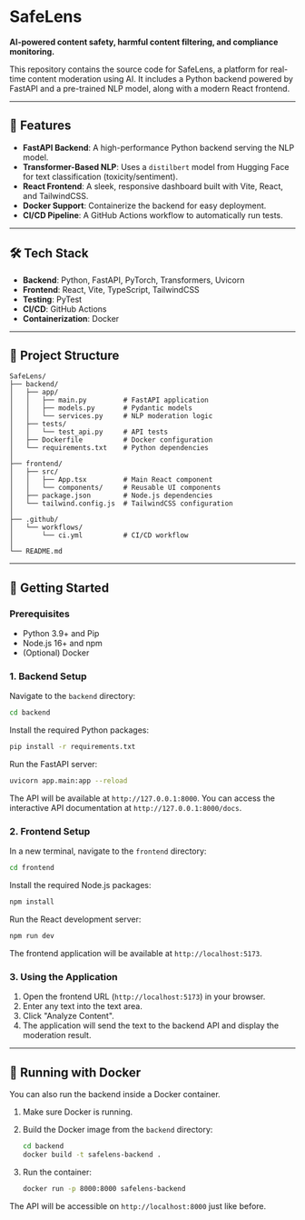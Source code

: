 # SafeLens

**AI-powered content safety, harmful content filtering, and compliance monitoring.**

This repository contains the source code for SafeLens, a platform for real-time content moderation using AI. It includes a Python backend powered by FastAPI and a pre-trained NLP model, along with a modern React frontend.

---

## 🚀 Features

-   **FastAPI Backend**: A high-performance Python backend serving the NLP model.
-   **Transformer-Based NLP**: Uses a `distilbert` model from Hugging Face for text classification (toxicity/sentiment).
-   **React Frontend**: A sleek, responsive dashboard built with Vite, React, and TailwindCSS.
-   **Docker Support**: Containerize the backend for easy deployment.
-   **CI/CD Pipeline**: A GitHub Actions workflow to automatically run tests.

---

## 🛠️ Tech Stack

-   **Backend**: Python, FastAPI, PyTorch, Transformers, Uvicorn
-   **Frontend**: React, Vite, TypeScript, TailwindCSS
-   **Testing**: PyTest
-   **CI/CD**: GitHub Actions
-   **Containerization**: Docker

---

## 📂 Project Structure

```
SafeLens/
├── backend/
│   ├── app/
│   │   ├── main.py         # FastAPI application
│   │   ├── models.py       # Pydantic models
│   │   └── services.py     # NLP moderation logic
│   ├── tests/
│   │   └── test_api.py     # API tests
│   ├── Dockerfile          # Docker configuration
│   └── requirements.txt    # Python dependencies
│
├── frontend/
│   ├── src/
│   │   ├── App.tsx         # Main React component
│   │   └── components/     # Reusable UI components
│   ├── package.json        # Node.js dependencies
│   └── tailwind.config.js  # TailwindCSS configuration
│
├── .github/
│   └── workflows/
│       └── ci.yml          # CI/CD workflow
│
└── README.md
```

---

## 🏁 Getting Started

### Prerequisites

-   Python 3.9+ and Pip
-   Node.js 16+ and npm
-   (Optional) Docker

### 1. Backend Setup

Navigate to the `backend` directory:

```bash
cd backend
```

Install the required Python packages:

```bash
pip install -r requirements.txt
```

Run the FastAPI server:

```bash
uvicorn app.main:app --reload
```

The API will be available at `http://127.0.0.1:8000`. You can access the interactive API documentation at `http://127.0.0.1:8000/docs`.

### 2. Frontend Setup

In a new terminal, navigate to the `frontend` directory:

```bash
cd frontend
```

Install the required Node.js packages:

```bash
npm install
```

Run the React development server:

```bash
npm run dev
```

The frontend application will be available at `http://localhost:5173`.

### 3. Using the Application

1.  Open the frontend URL (`http://localhost:5173`) in your browser.
2.  Enter any text into the text area.
3.  Click "Analyze Content".
4.  The application will send the text to the backend API and display the moderation result.

---

## 🐳 Running with Docker

You can also run the backend inside a Docker container.

1.  Make sure Docker is running.
2.  Build the Docker image from the `backend` directory:

    ```bash
    cd backend
    docker build -t safelens-backend .
    ```

3.  Run the container:

    ```bash
    docker run -p 8000:8000 safelens-backend
    ```

The API will be accessible on `http://localhost:8000` just like before.
